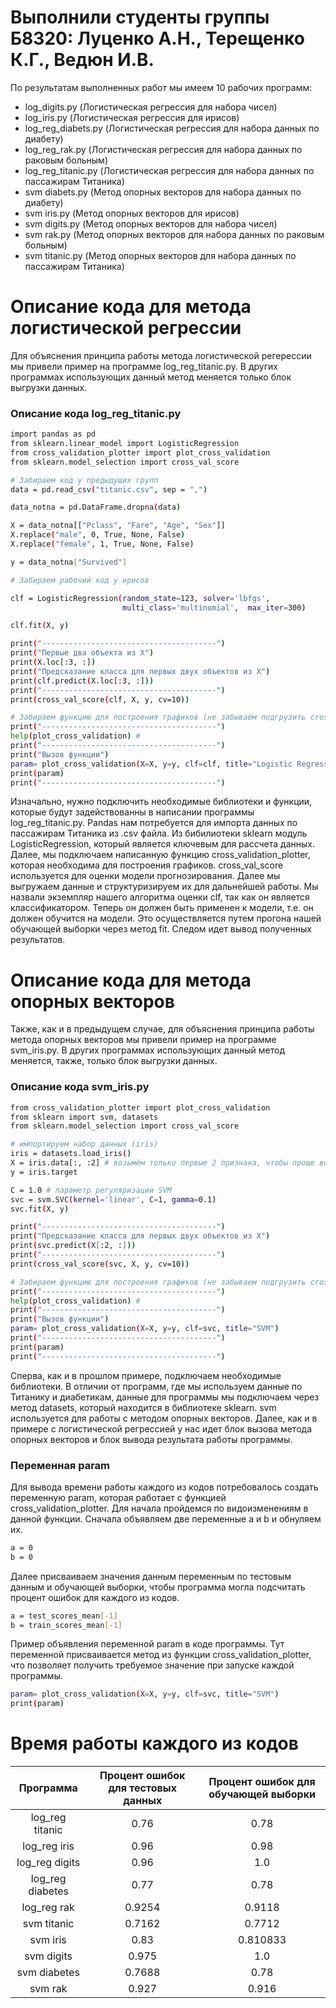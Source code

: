# Выполнили студенты группы Б8320: Луценко А.Н., Терещенко К.Г., Ведюн И.В.


По результатам выполненных работ мы имеем 10 рабочих программ:

  - log_digits.py (Логистическая регрессия для набора чисел)
  - log_iris.py (Логистическая регрессия для ирисов)
  - log_reg_diabets.py (Логистическая регрессия для набора данных по диабету)
  - log_reg_rak.py (Логистическая регрессия для набора данных по раковым больным)
  - log_reg_titanic.py (Логистическая регрессия для набора данных по пассажирам Титаника)
  - svm diabets.py (Метод опорных векторов для набора данных по диабету)
  - svm iris.py (Метод опорных векторов для ирисов)
  - svm digits.py (Метод опорных векторов для набора чисел)
  - svm rak.py (Метод опорных векторов для набора данных по раковым больным)
  - svm titanic.py (Метод опорных векторов для набора данных по пассажирам Титаника)

# Описание кода для метода логистической регрессии

Для объяснения принципа работы метода логистической регерессии мы привели пример на программе log_reg_titanic.py. В других программах использующих данный метод меняется только блок выгрузки данных.

### Описание кода log_reg_titanic.py

```sh
import pandas as pd
from sklearn.linear_model import LogisticRegression
from cross_validation_plotter import plot_cross_validation
from sklearn.model_selection import cross_val_score

# Забираем код у предыдущих групп
data = pd.read_csv("titanic.csv", sep = ",")

data_notna = pd.DataFrame.dropna(data)

X = data_notna[["Pclass", "Fare", "Age", "Sex"]]
X.replace("male", 0, True, None, False)
X.replace("female", 1, True, None, False)

y = data_notna["Survived"]

# Забираем рабочий код у ирисов

clf = LogisticRegression(random_state=123, solver='lbfgs',
                         multi_class='multinomial',  max_iter=300)

clf.fit(X, y)

print("---------------------------------------")
print("Первые два объекта из X")
print(X.loc[:3, :])
print("Предсказание класса для первых двух объектов из X")
print(clf.predict(X.loc[:3, :]))
print("---------------------------------------")
print(cross_val_score(clf, X, y, cv=10))

# Забираем функцию для построения графиков (не забываем подгрузить cross_validation_plotter)
print("---------------------------------------")
help(plot_cross_validation) # 
print("---------------------------------------")
print("Вызов функции")
param= plot_cross_validation(X=X, y=y, clf=clf, title="Logistic Regression")
print(param)
print("---------------------------------------")
```
Изначально, нужно подключить необходимые библиотеки и функции, которые будут задействованны в написании программы log_reg_titanic.py. Pandas нам потребуется для импорта данных по пассажирам Титаника из .csv файла. Из бибилиотеки sklearn модуль LogisticRegression, который является ключевым для рассчета данных. Далее, мы подключаем написанную функцию cross_validation_plotter, которая необходима для построения графиков. cross_val_score используется для оценки модели прогнозирования. 
Далее мы выгружаем данные и структуризируем их для дальнейшей работы. 
Мы назвали экземпляр нашего алгоритма оценки clf, так как он является классификатором. Теперь он должен быть применен к модели, т.е. он должен обучится на модели. Это осуществляется путем прогона нашей обучающей выборки через метод fit. 
Следом идет вывод полученных результатов.

# Описание кода для метода опорных векторов

Также, как и в предыдущем случае, для объяснения принципа работы метода опорных векторов мы привели пример на программе svm_iris.py. В других программах использующих данный метод меняется, также, только блок выгрузки данных.

### Описание кода svm_iris.py

```sh
from cross_validation_plotter import plot_cross_validation
from sklearn import svm, datasets
from sklearn.model_selection import cross_val_score

# импортируем набор данных (iris)
iris = datasets.load_iris()
X = iris.data[:, :2] # возьмём только первые 2 признака, чтобы проще воспринять вывод
y = iris.target

C = 1.0 # параметр регуляризации SVM
svc = svm.SVC(kernel='linear', C=1, gamma=0.1)
svc.fit(X, y)

print("---------------------------------------")
print("Предсказание класса для первых двух объектов из X")
print(svc.predict(X[:2, :]))
print("---------------------------------------")
print(cross_val_score(svc, X, y, cv=10))

# Забираем функцию для построения графиков (не забываем подгрузить cross_validation_plotter)
print("---------------------------------------")
help(plot_cross_validation) # 
print("---------------------------------------")
print("Вызов функции")
param= plot_cross_validation(X=X, y=y, clf=svc, title="SVM")
print("---------------------------------------")
print(param)
print("---------------------------------------")
```

Сперва, как и в прошлом примере, подключаем необходимые библиотеки. В отличии от программ, где мы используем данные по Титанику и диабетикам, данные для программы мы подключаем через метод datasets, который находится в библиотеке sklearn. svm используется для работы с методом опорных векторов. 
Далее, как и в примере с логистической регрессией у нас идет блок вызова метода опорных векторов и блок вывода результата работы программы.
### Переменная param
Для вывода времени работы каждого из кодов потребовалось создать переменную param, которая работает с функцией cross_validation_plotter. Для начала пройдемся по видоизменениям в данной функции.
Сначала объявляем две переменные a и b и обнуляем их.
```sh
a = 0
b = 0
```
Далее присваиваем значения данным переменным по тестовым данным и обучающей выборки, чтобы программа могла подсчитать процент ошибок для каждого из кодов.
```sh
a = test_scores_mean[-1]
b = train_scores_mean[-1]
```
Пример объявления переменной param в коде программы. Тут переменной присваивается метод из функции cross_validation_plotter, что позволяет получить требуемое значение при запуске каждой программы.
```sh
param= plot_cross_validation(X=X, y=y, clf=svc, title="SVM")
print(param)
```
# Время работы каждого из кодов
|     Программа    | Процент ошибок для тестовых данных | Процент ошибок для обучающей выборки |
|:----------------:|:----------------------------------:|:------------------------------------:|
|  log_reg titanic | 0.76 | 0.78 |
|   log_reg iris   | 0.96 | 0.98 |
| log_reg digits   | 0.96 | 1.0 |
| log_reg diabetes | 0.77 | 0.78 |
| log_reg rak      | 0.9254 | 0.9118 |
| svm titanic      | 0.7162 | 0.7712 |
| svm iris         | 0.83 | 0.810833 |
| svm digits       | 0.975 | 1.0 |
| svm diabetes     | 0.7688 | 0.78 |
| svm rak          | 0.927 | 0.916 |
